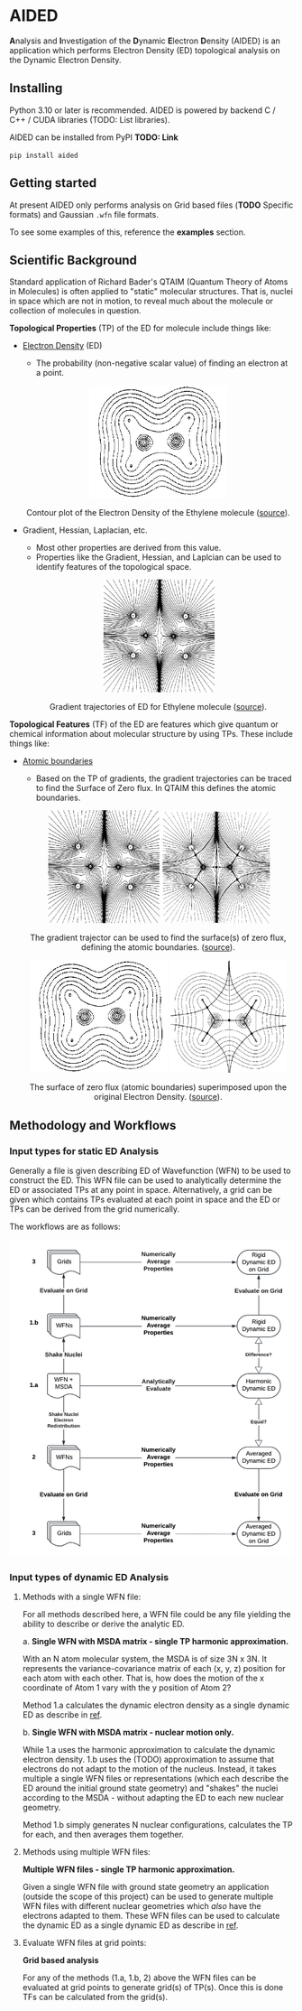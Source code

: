 # AIDED
**A**nalysis and **I**nvestigation of the **D**ynamic **E**lectron **D**ensity (AIDED) is an application which performs Electron Density (ED) topological analysis on the Dynamic Electron Density.

## Installing

Python 3.10 or later is recommended. AIDED is powered by backend C / C++ / CUDA libraries (TODO: List libraries).

AIDED can be installed from PyPI **TODO: Link**

`pip install aided`

## Getting started

At present AIDED only performs analysis on Grid based files (**TODO** Specific formats) and Gaussian `.wfn` file formats.

To see some examples of this, reference the **examples** section.

## Scientific Background

Standard application of Richard Bader's QTAIM (Quantum Theory of Atoms in Molecules) is often applied to "static" molecular structures. That is, nuclei in space which are not in motion, to reveal much about the molecule or collection of molecules in question.

**Topological Properties** (TP) of the ED for molecule include things like:

- [Electron Density](https://www.chemistry.mcmaster.ca/esam/Chapter_6/intro.html#Fig_6-2) (ED)
    - The probability (non-negative scalar value) of finding an electron at a point.

    <center>

    ![Electron density of Ethylene](./contrib/imgs/bader_ed.gif)

    Contour plot of the Electron Density of the Ethylene molecule ([source](https://www.chemistry.mcmaster.ca/aim/aim_1.html)).

    </center>

- Gradient, Hessian, Laplacian, etc.
    - Most other properties are derived from this value.
    - Properties like the Gradient, Hessian, and Laplcian can be used to identify features of the topological space.

    <center>

    ![Gradient traces of Ethylene](./contrib/imgs/bader_gradient.gif)

    Gradient trajectories of ED for Ethylene molecule ([source](https://www.chemistry.mcmaster.ca/aim/aim_1.html)).

    </center>

**Topological Features** (TF) of the ED are features which give quantum or chemical information about molecular structure by using TPs. These include things like:

- [Atomic boundaries](https://www.chemistry.mcmaster.ca/aim/aim_2.html)
    -  Based on the TP of gradients, the gradient trajectories can be traced to find the Surface of Zero flux. In QTAIM this defines the atomic boundaries.

    <center>

    ![Gradient traces of Ethylene](./contrib/imgs/bader_gradient.gif)
    ![SZF Gradient traces of Ethylene](./contrib/imgs/bader_szf_gradient.gif)

    The gradient trajector can be used to find the surface(s) of zero flux, defining the atomic boundaries. ([source](https://www.chemistry.mcmaster.ca/aim/aim_1.html)).

    ![Electron density of Ethylene](./contrib/imgs/bader_ed.gif)
    ![SZF electron density of Ethylene](./contrib/imgs/bader_szf_ed.gif)

    The surface of zero flux (atomic boundaries) superimposed upon the original Electron Density.  ([source](https://www.chemistry.mcmaster.ca/aim/aim_1.html)).


    </center>


## Methodology and Workflows

### Input types for static ED Analysis ###

Generally a file is given describing ED of Wavefunction (WFN) to be used to construct the ED. This WFN file can be used to analytically determine the ED or associated TPs at any point in space. Alternatively, a grid can be given which contains TPs evaluated at each point in space and the ED or TPs can be derived from the grid numerically.

The workflows are as follows:

![Workflows](./contrib/imgs/workflows/aided_workflows.png)

### Input types of dynamic ED Analysis ###

1. Methods with a single WFN file:

    For all methods described here, a WFN file could be any file yielding the ability to describe or derive the analytic ED.

   a. **Single WFN with MSDA matrix - single TP harmonic approximation.**

   With an N atom molecular system, the MSDA is of size 3N x 3N. It represents the variance-covariance matrix of each (x, y, z) position for each atom with each other. That is, how does the motion of the x coordinate of Atom 1 vary with the y position of Atom 2?

   Method 1.a calculates the dynamic electron density as a single dynamic ED as describe in [ref](TODO).

   b. **Single WFN with MSDA matrix - nuclear motion only.**

   While 1.a uses the harmonic approximation to calculate the dynamic electron density. 1.b uses the (TODO) approximation to assume that electrons do not adapt to the motion of the nucleus. Instead, it takes multiple a single WFN files or representations (which each describe the ED around the initial ground state geometry) and "shakes" the nuclei according to the MSDA - without adapting the ED to each new nuclear geometry.

   Method 1.b simply generates N nuclear configurations, calculates the TP for each, and then averages them together.

2. Methods using multiple WFN files:

    **Multiple WFN files - single TP harmonic approximation.**

    Given a single WFN file with ground state geometry an application (outside the scope of this project) can be used to generate multiple WFN files with different nuclear geometries which *also* have the electrons adapted to them. These WFN files can be used to calculate the dynamic ED as a single dynamic ED as describe in [ref](TODO).

3. Evaluate WFN files at grid points:

    **Grid based analysis**

    For any of the  methods (1.a, 1.b, 2) above the WFN files can be evaluated at grid points to generate grid(s) of TP(s). Once this is done TFs can be calculated from the grid(s).